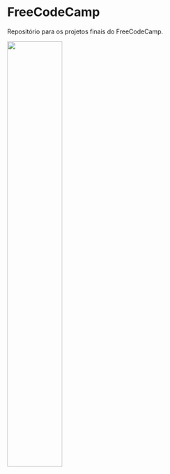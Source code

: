 # FreeCodeCamp

Repositório para os projetos finais do FreeCodeCamp.

<img src="https://user-images.githubusercontent.com/97068163/155015410-bd92cfc2-42fc-41ad-9f4d-1952162fbd01.png" width="50%"/>



